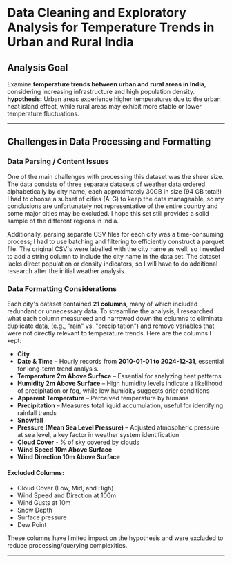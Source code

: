 # Data Cleaning and Exploratory Analysis for Temperature Trends in Urban and Rural India

## Analysis Goal
Examine **temperature trends between urban and rural areas in India**, considering increasing infrastructure and high population density. **hypothesis:** Urban areas experience higher temperatures due to the urban heat island effect, while rural areas may exhibit more stable or lower temperature fluctuations.

---

## Challenges in Data Processing and Formatting  

### Data Parsing / Content Issues  
One of the main challenges with processing this dataset was the sheer size. The data consists of three separate datasets of weather data ordered alphabetically by city name, each approximately 30GB in size (94 GB total!) I had to choose a subset of cities (A-G) to keep the data manageable, so my conclusions are unfortunately not representative of the entire country and some major cities may be excluded. I hope this set still provides a solid sample of the different regions in India. 

 Additionally, parsing separate CSV files for each city was a time-consuming process; I had to use batching and filtering to efficiently construct a parquet file. The original CSV's were labelled with the city name as well, so I needed to add a string column to include the city name in the data set. The dataset lacks direct population or density indicators, so I will have to do additional research after the initial weather analysis.

### Data Formatting Considerations  
Each city's dataset contained **21 columns**, many of which included redundant or unnecessary data. To streamline the analysis, I researched what each column measureed and narrowed down the columns to eliminate duplicate data, (e.g., "rain" vs. "precipitation") and remove variables that were not directly relevant to temperature trends. Here are the columns I kept:

- **City**
- **Date & Time** – Hourly records from **2010-01-01 to 2024-12-31**, essential for long-term trend analysis.
- **Temperature 2m Above Surface** – Essential for analyzing heat patterns.
- **Humidity 2m Above Surface** – High humidity levels indicate a likelihood of precipitation or fog, while low humidity suggests drier conditions
- **Apparent Temperature** – Perceived temperature by humans
- **Precipitation** – Measures total liquid accumulation, useful for identifying rainfall trends
- **Snowfall**
- **Pressure (Mean Sea Level Pressure)** – Adjusted atmospheric pressure at sea level, a key factor in weather system identification
- **Cloud Cover** - % of sky covered by clouds 
- **Wind Speed 10m Above Surface**
- **Wind Direction 10m Above Surface**

#### Excluded Columns: 
- Cloud Cover (Low, Mid, and High)
- Wind Speed and Direction at 100m
- Wind Gusts at 10m
- Snow Depth
- Surface pressure
- Dew Point

These columns have limited impact on the hypothesis and were excluded to reduce processing/querying complexities.

---